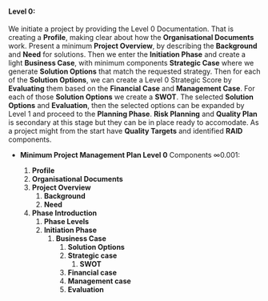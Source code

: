 #### Level 0:

We initiate a project by providing the Level 0 Documentation. That is creating a **Profile**, making clear about how the **Organisational Documents** work. Present a minimum **Project Overview**, by describing the **Background** and **Need** for solutions. Then we enter the **Initiation Phase** and create a light **Business Case**, with minimum components **Strategic Case** where we generate **Solution Options** that match the requested strategy. Then for each of the **Solution Options**, we can create a Level 0 Strategic Score by **Evaluating** them based on the **Financial Case** and **Management Case**. For each of those **Solution Options** we create a **SWOT**. The selected **Solution Options** and **Evaluation**, then the selected options can be expanded by Level 1 and proceed to the **Planning Phase**. **Risk Planning** and **Quality Plan** is secondary at this stage but they can be in place ready to accomodate. As a project might from the start have **Quality Targets** and identified **RAID** components.

*  **Minimum Project Management Plan Level 0** Components ∞0.001:

    1.  **Profile**
    1.  **Organisational Documents**
    1.  **Project Overview**
        1.  **Background**
        1.  **Need**
    1.  **Phase Introduction**
    	1.  **Phase Levels**
        1.  **Initiation Phase**
            1.  **Business Case**
            	1.  **Solution Options**
                1.  **Strategic case**
                    1.  **SWOT**
                1.  **Financial case**
                1.  **Management case**
            	1.  **Evaluation**